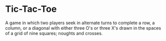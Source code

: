 # Tic-Tac-Toe
A game in which two players seek in alternate turns to complete a row, a column, or a diagonal
with either three O's or three X's drawn in the spaces of a grid of nine squares; noughts and crosses.
